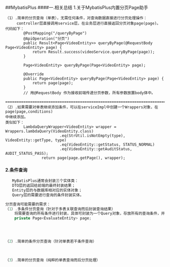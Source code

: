 ##MybatisPlus
####一.相关总结
1.关于MybatisPlus内置分页Page助手
    
    （1）.简单的分页查询（单表），无需任何条件，对查询数据直接进行分页处理操作：
         controller层直接调用service层，在业务层进行直接返回分页对象page(page)。
    代码如下：
            @PostMapping("/queryByPage")
            @ApiOperation("分页")
            public Result<Page<VideoEntity>> queryByPage(@RequestBody Page<VideoEntity> page) {
                return Result.success(videoService.queryByPage(page));
            }
            
            Page<VideoEntity> queryByPage(Page<VideoEntity> page);
            
            @Override
            public Page<VideoEntity> queryByPage(Page<VideoEntity> page) {
                return page(page);
            }
            // 用@RequestBody 作为接收前端传递分页参数，所有参数放置body体中。
    
    ========================================================================================
    （2）.如果需要对单表继续添加条件，可以在serviceImpl中创建一个Wrappers对象，在page(page,conditions)
    中继续添加。
    类似如下：
            LambdaQueryWrapper<VideoEntity> wrapper = Wrappers.lambdaQuery(VideoEntity.class)
                            .eq(StrUtil.isNotEmpty(type), VideoEntity::getType, type)
                            .eq(VideoEntity::getStatus, STATUS_NORMAL)
                            .eq(VideoEntity::getAuditStatus, AUDIT_STATUS_PASS);
                    return page(page.getPage(), wrapper);
#### 2.条件查询
~~~.java
   MyBatisPlus通常会封装三个实体类：
   DTO层的返回给前端的最终封装结果；
   Entity层的与数据库相对应的实体对象；
   Query层的需要进行查询的条件封装实体。

分页查询可能需要的需求：
（1）.多条件分页查询（针对于多表关联查询而后封装查询结果）
    将需要查询的所有条件进行封装，具体可封装为一个Query对象，存放所有的查询条件，并在query对象进行
    private Page<EvaluateEntity> page;
    
     


（2）.简单的条件分页查询（针对单表若干条件查询）
       

 
（3）.简单的分页查询（纯粹的单表查询而后分页处理）
    
